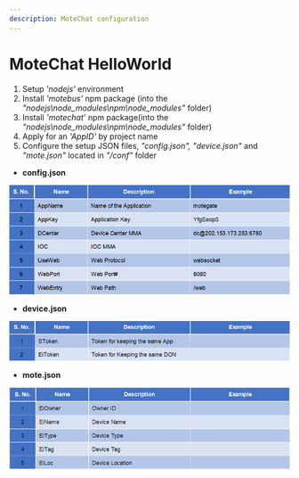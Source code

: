 ```yaml
---
description: MoteChat configuration
---
```


# MoteChat HelloWorld

1. Setup _'nodejs'_ environment
2. Install _'motebus'_ npm package \(into the _"nodejs\node\_modules\npm\node\_modules"_ folder\)
3. Install _'motechat'_ npm package\(into the _"nodejs\node\_modules\npm\node\_modules"_ folder\)
4. Apply for an _'AppID'_ by project name
5. Configure the setup JSON files, _"config.json", "device.json"_ and _"mote.json"_ located in _"/conf"_ folder

* **config.json**

![](../.gitbook/assets/mc_api_config_json.png)

* **device.json**

![](../.gitbook/assets/mc_api_device_json.png)

* **mote.json**

![](../.gitbook/assets/mc_api_mote_json.png)

